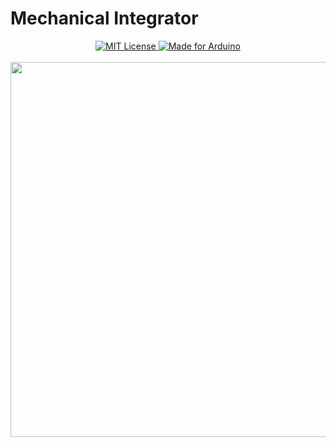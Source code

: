 # Mechanical Integrator
<div align="center">

  <a href="https://github.com/sswangg/the-warden/blob/main/LICENSE">
    <img src="https://img.shields.io/badge/license-mit-e74c3c.svg?style=for-the-badge" alt="MIT License">
  </a>

  <a href="https://docs.arduino.cc/hardware/uno-rev3">
    <img src="https://img.shields.io/badge/platform-arduino%20uno-blue.svg?style=for-the-badge" alt="Made for Arduino">
  </a>
  
  <br>
  <br>
  <!--<img src="https://i.imgur.com/qJAn3KQ.png" align="center" width="700">-->
  <img src="https://i.imgur.com/wP1fuZL.jpg" align="center" width="600">

<br>
</div>
